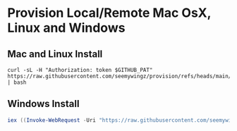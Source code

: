 Provision Local/Remote Mac OsX, Linux and Windows
=====================================

## Mac and Linux Install
```shell
curl -sL -H "Authorization: token $GITHUB_PAT" https://raw.githubusercontent.com/seemywingz/provision/refs/heads/main/scripts/setup.sh | bash
```

## Windows Install
```powershell
iex ((Invoke-WebRequest -Uri "https://raw.githubusercontent.com/seemywingz/provision/main/scripts/setup.ps1" -UseBasicParsing).Content)
```